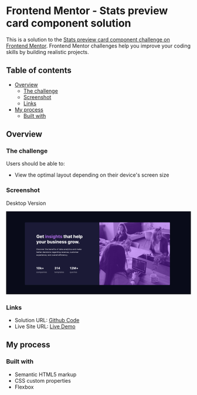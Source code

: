 # Frontend Mentor - Stats preview card component solution

This is a solution to the [Stats preview card component challenge on Frontend Mentor](https://www.frontendmentor.io/challenges/stats-preview-card-component-8JqbgoU62). Frontend Mentor challenges help you improve your coding skills by building realistic projects. 

## Table of contents

- [Overview](#overview)
  - [The challenge](#the-challenge)
  - [Screenshot](#screenshot)
  - [Links](#links)
- [My process](#my-process)
  - [Built with](#built-with)

## Overview

### The challenge

Users should be able to:

- View the optimal layout depending on their device's screen size

### Screenshot

Desktop Version 

![Desktop Version](/screenshots/desktop-version.png)


### Links

- Solution URL: [Github Code](https://github.com/Dannymai20/stats-card)
- Live Site URL: [Live Demo](https://dannymai20.github.io/stats-card/)


## My process

### Built with

- Semantic HTML5 markup
- CSS custom properties
- Flexbox


